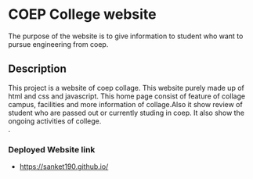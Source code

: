 # COEP College website

 The purpose of the  website is to give information to student who want to pursue engineering from coep.

## Description

This project is a website of coep collage. This website purely made up of html and css and javascript. This home page consist of feature of collage campus, facilities and more information of collage.Also it show review of student who are passed out or currently studing in coep. It also show the ongoing activities of college.   
.

### Deployed Website link 
* https://sanket190.github.io/




